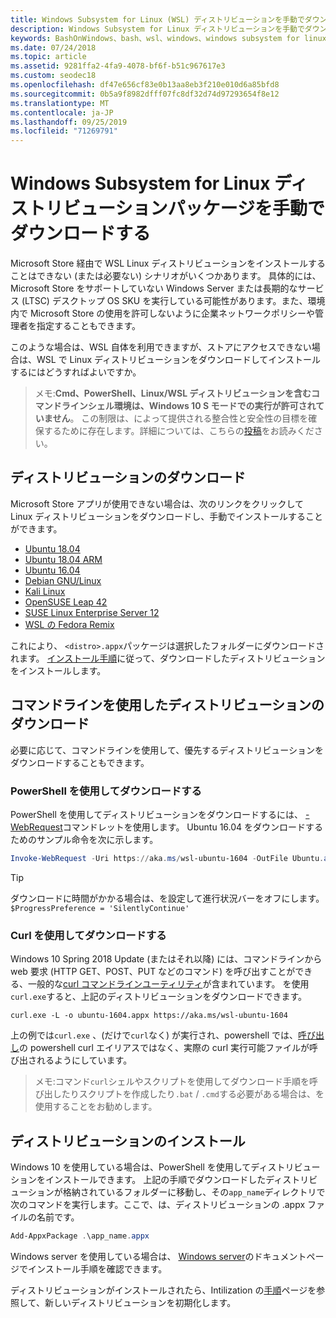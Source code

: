 ```yaml
---
title: Windows Subsystem for Linux (WSL) ディストリビューションを手動でダウンロードする
description: Windows Subsystem for Linux ディストリビューションを手動でダウンロードする方法について説明します。
keywords: BashOnWindows、bash、wsl、windows、windows subsystem for linux、WSL、windows subsystem、ディストリビューション、ubuntu、openSUSE、SLES、debian、kali
ms.date: 07/24/2018
ms.topic: article
ms.assetid: 9281ffa2-4fa9-4078-bf6f-b51c967617e3
ms.custom: seodec18
ms.openlocfilehash: df47e656cf83e0b13aa8eb3f210e010d6a85bfd8
ms.sourcegitcommit: 0b5a9f8982dfff07fc8df32d74d97293654f8e12
ms.translationtype: MT
ms.contentlocale: ja-JP
ms.lasthandoff: 09/25/2019
ms.locfileid: "71269791"
---
```

# <a name="manually-download-windows-subsystem-for-linux-distro-packages"></a>Windows Subsystem for Linux ディストリビューションパッケージを手動でダウンロードする

Microsoft Store 経由で WSL Linux ディストリビューションをインストールすることはできない (または必要ない) シナリオがいくつかあります。 具体的には、Microsoft Store をサポートしていない Windows Server または長期的なサービス (LTSC) デスクトップ OS SKU を実行している可能性があります。また、環境内で Microsoft Store の使用を許可しないように企業ネットワークポリシーや管理者を指定することもできます。

このような場合は、WSL 自体を利用できますが、ストアにアクセスできない場合は、WSL で Linux ディストリビューションをダウンロードしてインストールするにはどうすればよいですか。

> メモ:**Cmd、PowerShell、Linux/WSL ディストリビューションを含むコマンドラインシェル環境は、Windows 10 S モードでの実行が許可されていません**。 この制限は、によって提供される整合性と安全性の目標を確保するために存在します。詳細については、こちらの[投稿](https://blogs.msdn.microsoft.com/commandline/2017/05/18/will-linux-distros-run-on-windows-10-s/)をお読みください。

## <a name="downloading-distros"></a>ディストリビューションのダウンロード

Microsoft Store アプリが使用できない場合は、次のリンクをクリックして Linux ディストリビューションをダウンロードし、手動でインストールすることができます。
* [Ubuntu 18.04](https://aka.ms/wsl-ubuntu-1804)
* [Ubuntu 18.04 ARM](https://aka.ms/wsl-ubuntu-1804-arm)
* [Ubuntu 16.04](https://aka.ms/wsl-ubuntu-1604)
* [Debian GNU/Linux](https://aka.ms/wsl-debian-gnulinux)
* [Kali Linux](https://aka.ms/wsl-kali-linux-new)
* [OpenSUSE Leap 42](https://aka.ms/wsl-opensuse-42)
* [SUSE Linux Enterprise Server 12](https://aka.ms/wsl-sles-12)
* [WSL の Fedora Remix](https://github.com/WhitewaterFoundry/WSLFedoraRemix/releases/)

これにより、 `<distro>.appx`パッケージは選択したフォルダーにダウンロードされます。 [インストール手順](#installing-your-distro)に従って、ダウンロードしたディストリビューションをインストールします。

## <a name="downloading-distros-via-the-command-line"></a>コマンドラインを使用したディストリビューションのダウンロード
必要に応じて、コマンドラインを使用して、優先するディストリビューションをダウンロードすることもできます。

 ### <a name="download-using-powershell"></a>PowerShell を使用してダウンロードする
 PowerShell を使用してディストリビューションをダウンロードするには、 [-WebRequest](https://msdn.microsoft.com/powershell/reference/5.1/microsoft.powershell.utility/invoke-webrequest)コマンドレットを使用します。 Ubuntu 16.04 をダウンロードするためのサンプル命令を次に示します。

```powershell
Invoke-WebRequest -Uri https://aka.ms/wsl-ubuntu-1604 -OutFile Ubuntu.appx -UseBasicParsing
```

> [!TIP]
> ダウンロードに時間がかかる場合は、を設定して進行状況バーをオフにします。`$ProgressPreference = 'SilentlyContinue'`

### <a name="download-using-curl"></a>Curl を使用してダウンロードする
Windows 10 Spring 2018 Update (またはそれ以降) には、コマンドラインから web 要求 (HTTP GET、POST、PUT などのコマンド) を呼び出すことができる、一般的な[curl コマンドラインユーティリティ](https://curl.haxx.se/)が含まれています。 を使用`curl.exe`すると、上記のディストリビューションをダウンロードできます。

```console
curl.exe -L -o ubuntu-1604.appx https://aka.ms/wsl-ubuntu-1604
```

上の例では`curl.exe` 、(だけで`curl`なく) が実行され、powershell では、[呼び出し](https://docs.microsoft.com/en-us/powershell/module/microsoft.powershell.utility/invoke-webrequest?view=powershell-6)の powershell curl エイリアスではなく、実際の curl 実行可能ファイルが呼び出されるようにしています。

> メモ:コマンド`curl`シェルやスクリプトを使用してダウンロード手順を呼び出したりスクリプトを作成したり`.bat`  /  `.cmd`する必要がある場合は、を使用することをお勧めします。

## <a name="installing-your-distro"></a>ディストリビューションのインストール
Windows 10 を使用している場合は、PowerShell を使用してディストリビューションをインストールできます。 上記の手順でダウンロードしたディストリビューションが格納されているフォルダーに移動し、その`app_name`ディレクトリで次のコマンドを実行します。ここで、は、ディストリビューションの .appx ファイルの名前です。  
```Powershell
Add-AppxPackage .\app_name.appx
```

Windows server を使用している場合は、 [Windows server](install-on-server.md)のドキュメントページでインストール手順を確認できます。

ディストリビューションがインストールされたら、Intilization の[手順](initialize-distro.md)ページを参照して、新しいディストリビューションを初期化します。
